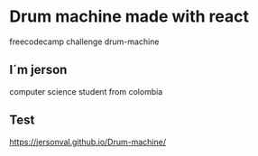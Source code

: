 # Drum machine made with react 
freecodecamp challenge drum-machine

## I´m jerson 
computer science student from colombia 

## Test
https://jersonval.github.io/Drum-machine/